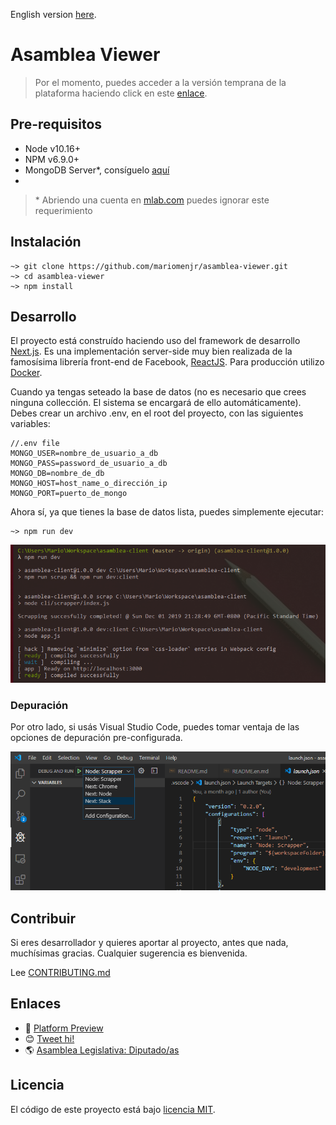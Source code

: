 English version [here](./.github/en/README.md).

# Asamblea Viewer

> Por el momento, puedes acceder a la versión temprana de la plataforma haciendo click en este [enlace](http://149.28.67.188:3000/).

## Pre-requisitos

-   Node v10.16+
-   NPM v6.9.0+
-   MongoDB Server\*, consíguelo [aquí](https://fastdl.mongodb.org/win32/mongodb-win32-x86_64-2012plus-4.2.2-signed.msi)
-

> \* Abriendo una cuenta en [mlab.com](mlab.com) puedes ignorar este requerimiento

## Instalación

    ~> git clone https://github.com/mariomenjr/asamblea-viewer.git
    ~> cd asamblea-viewer
    ~> npm install

## Desarrollo

El proyecto está construído haciendo uso del framework de desarrollo [Next.js](https://nextjs.org/). Es una implementación server-side muy bien realizada de la famosísima librería front-end de Facebook, [ReactJS](https://reactjs.org/). Para producción utilizo [Docker](https://www.docker.com/).

Cuando ya tengas seteado la base de datos (no es necesario que crees ninguna collección. El sistema se encargará de ello automáticamente). Debes crear un archivo .env, en el root del proyecto, con las siguientes variables:

    //.env file
    MONGO_USER=nombre_de_usuario_a_db
    MONGO_PASS=password_de_usuario_a_db
    MONGO_DB=nombre_de_db
    MONGO_HOST=host_name_o_dirección_ip
    MONGO_PORT=puerto_de_mongo

Ahora sí, ya que tienes la base de datos lista, puedes simplemente ejecutar:

    ~> npm run dev

![npm run dev](./assets/npm.run.dev.png)

### Depuración

Por otro lado, si usás Visual Studio Code, puedes tomar ventaja de las opciones de depuración pre-configurada.

![npm run dev](./assets/debug.tools.png)

## Contribuir

Si eres desarrollador y quieres aportar al proyecto, antes que nada, muchísimas gracias. Cualquier sugerencia es bienvenida.

Lee [CONTRIBUTING.md](./.github/es/CONTRIBUTING.md)

## Enlaces

-   👀 [Platform Preview](http://35.247.23.58:80/)
-   😊 [Tweet hi!](https://twitter.com/mariomenjr)
-   🌎 [Asamblea Legislativa: Diputado/as](https://www.asamblea.gob.sv/diputados)

## Licencia

El código de este proyecto está bajo [licencia MIT](./LICENSE).
